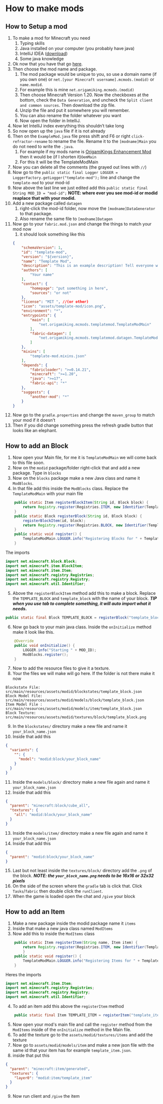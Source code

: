 # How to make mods
## How to Setup a mod
1. To make a mod for Minecraft you need
    1. Typing skills
    2. Java installed on your computer (you probably have java)
    3. IntelliJ IDEA ([download](https://www.jetbrains.com/idea/download/))
    4. Some java knowledge
2. Ok now that you have that go [here](https://fabricmc.net/develop/template/). 
3. Then choose the mod name and package. 
    1. The mod package would be unique to you, so use a domain name (if you own one) or `net.[your Minecraft username].mcmods.(modid)` or `name.modid`.
    2. For example this is mine `net.origamiking.mcmods.(modid)`
    3. Then choose Minecraft Version 1.20. Now the checkboxes at the bottom, check the `Data Generation`, and uncheck the `Split client and common sources`. Then download the zip file. 
    4. Unzip the file and put it somewhere you will remember. 
    5. You can also rename the folder whatever you want
    6. Now open the folder in IntelliJ.
7. Now let IntelliJ index everything this shouldn’t take long
8. So now open up the `java` file if it is not already
8. Then on the `ExampleMod.java` file press shift and F6 or right `click-refractor-rename` to rename the file. Rename it to the `[modname]Main` you do not need to write the `.java`.
    1. For example if my mods name is [OrigamiKings Enhancement Mod](https://github.com/OrigamiKing3612/OrigamiKings-Enhancement-Mod) then it would be (if I shorten it)`OemMain`
    2. For this it will be the TemplateModMain
9. Now you can delete all the comments (the grayed out lines with `//`)
10. Now go to the `public static final Logger LOGGER = LoggerFactory.getLogger("template-mod");` line and change the `template-mod` to your mod-id
11. Now above the last line we just edited add this `public static final String MOD_ID = "mod-id";` **NOTE: where ever you see mod-id or modid reaplace that with your modid.**
12. Add a new package called `datagen` 
    1. right-click the mod-id folder, now move the `[modname]DataGenerator` to that package.
    2. Also rename the same file to `[modname]Datagen`
13. Now go to your `fabric.mod.json` and change the things to match your mod now
    1. it should look something like this
    ```json
    {
        "schemaVersion": 1,
        "id": "template-mod",
        "version": "${version}",
        "name": "Template Mod",
        "description": "This is an example description! Tell everyone what your mod is about!",
        "authors": [
            "Your name"
        ],
        "contact": {
            "homepage": "put something in here",
            "sources": "or not"
        },
        "license": "MIT ", //(or other)
        "icon": "assets/template-mod/icon.png",
        "environment": "*",
        "entrypoints": {
            "main": [
                "net.origamiking.mcmods.templatemod.TemplateModMain"
            ],
            "fabric-datagen": [
                "net.origamiking.mcmods.templatemod.datagen.TemplateModDatagen"
            ]
        },
        "mixins": [
            "template-mod.mixins.json"
        ],
        "depends": {
            "fabricloader": ">=0.14.21",
            "minecraft": ">=1.20",
            "java": ">=17",
            "fabric-api": "*"
        },
        "suggests": {
            "another-mod": "*"
        }
    }
    ```
14. Now go to the `gradle.properties` and change the `maven_group` to match your mod if it doesn't
15. Then if you did change something press the refresh gradle button that looks like an elephant.

## How to add an Block
1. Now open your Main file, for me it is `TemplateModMain` we will come back to this file soon.
2. Now on the `modid` package/folder right-click that and add a new package. Type in `blocks`
3. Now on the `blocks` package make a new Java class and name it `ModBlocks`.
4. In that file add this inside the `ModBlocks` class. Replace the `TemplateModMain` with your main file
```java
    public static Item registerBlockItem(String id, Block block) {
        return Registry.register(Registries.ITEM, new Identifier(TemplateModMain.MOD_ID, id), new BlockItem(block, new Item.Settings()));
    }
    public static Block registerBlock(String id, Block block) {
        registerBlockItem(id, block);
        return Registry.register(Registries.BLOCK, new Identifier(TemplateModMain.MOD_ID, id), block);
    }
    public static void register() {
        TemplateModMain.LOGGER.info("Registering Blocks for " + TemplateModMain.MOD_ID);
    }
```
The imports
```java
import net.minecraft.block.Block;
import net.minecraft.item.BlockItem;
import net.minecraft.item.Item;
import net.minecraft.registry.Registries;
import net.minecraft.registry.Registry;
import net.minecraft.util.Identifier;
```
5. Above the `registerBlockItem` method add this to make a block. Replace the `TEMPLATE_BLOCK` and `template_block` with the name of your block.
    _**TIP when you use tab to complete something, it will auto import what it needs.**_
```java
public static final Block TEMPLATE_BLOCK = registerBlock("template_block", new Block(FabricBlockSettings.create().strength(0.5f).requiresTool().sounds(BlockSoundGroup.METAL).mapColor(MapColor.WHITE)));
```
6. Now go back to your main java class. Inside the `onInitialize` method make it look like this.
```java
    @Override
    public void onInitialize() {
        LOGGER.info("Starting " + MOD_ID);
        ModBlocks.register();
    }
```
7. Now to add the resource files to give it a texture.
8. Your the files we will make will go here. If the folder is not there make it now
```
Blockstate File: src/main/resources/assets/modid/blockstates/template_block.json
Block Model File: src/main/resources/assets/modid/models/block/template_block.json
Item Model File : src/main/resources/assets/modid/models/item/template_block.json
Block Texture: src/main/resources/assets/modid/textures/block/template_block.png
```
9. In the `blockstates/` directory make a new file and name it `your_block_name.json`
10. Inside that add this 
```json
{
  "variants": {
    "": {
      "model": "modid:block/your_block_name"
    }
  }
}
```
11. Inside the `models/block/` directory make a new file again and name it `your_block_name.json`
12. Inside that add this 
```json
{
  "parent": "minecraft:block/cube_all",
  "textures": {
    "all": "modid:block/your_block_name"
  }
}
```
13. Inside the `models/item/` directory make a new file again and name it `your_block_name.json`
14. Inside that add this 
```json
{
  "parent": "modid:block/your_block_name"
}
```
15. Last but not least inside the `textures/block/` directory add the `.png` of the block.
_**NOTE: the `your_block_name.png` needs to be 16x16 or 32x32 pixels**_
16. On the side of the screen where the `gradle` tab is click that. Click `Tasks`/`fabric` then double click the `runClient`.
17. When the game is loaded open the chat and `/give` your block
## How to add an Item
1. Make a new package inside the modid package name it `items`
2. Inside that make a new java class named `ModItems`
3. Now add this to inside the `ModItems` class
```java
    public static Item registerItem(String name, Item item) {
        return Registry.register(Registries.ITEM, new Identifier(TemplateModMain.MOD_ID, name), item);
        }
    public static void register() {
        TemplateModMain.LOGGER.info("Registering Items for " + TemplateModMain.MOD_ID);
    }
```
Heres the imports
```java
import net.minecraft.item.Item;
import net.minecraft.registry.Registries;
import net.minecraft.registry.Registry;
import net.minecraft.util.Identifier;
```
4. To add an item add this above the `registerItem` method 
```java
    public static final Item TEMPLATE_ITEM = registerItem("template_item", new Item(new FabricItemSettings()));
```
5. Now open your mod's main file and call the `register` method from the `ModItems` inside of the `onInitialize` method in the Main file.
6. To add the texture go to the `assets/modid/textures/items` and add the texture
7. Now go to `assets/modid/models/item` and make a new json file with the same id that your item has for example `template_item.json`.
8. inside that put this
```json
{
  "parent": "minecraft:item/generated",
  "textures": {
    "layer0": "modid:item/template_item"
  }
}
```
9. Now run client and `/give` the item

